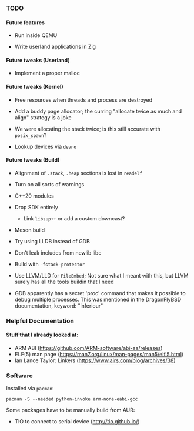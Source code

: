 ### TODO

#### Future features

  - Run inside QEMU

  - Write userland applications in Zig

#### Future tweaks (Userland)

  - Implement a proper malloc

#### Future tweaks (Kernel)

  - Free resources when threads and process are destroyed

  - Add a buddy page allocator; the curring "allocate twice as much and align"
    strategy is a joke

  - We were allocating the stack twice; is this still accurate with
    `posix_spawn`?

  - Lookup devices via `devno`

#### Future tweaks (Build)

  - Alignment of `.stack`, `.heap` sections is lost in `readelf`

  - Turn on all sorts of warnings

  - C++20 modules

  - Drop SDK entirely

      - Link `libsup++` or add a custom downcast?

  - Meson build

  - Try using LLDB instead of GDB

  - Don't leak includes from newlib libc

  - Build with `-fstack-protector`

  - Use LLVM/LLD for `FileEmbed`; Not sure what I meant with this, but LLVM
    surely has all the tools buildin that I need

  - GDB apparently has a secret 'proc' command that makes it possible to debug
    multiple processes.  This was mentioned in the DragonFlyBSD documentation,
    keyword: "inferiour"

### Helpful Documentation

#### Stuff that I already looked at:

  - ARM ABI (https://github.com/ARM-software/abi-aa/releases)
  - ELF(5) man page (https://man7.org/linux/man-pages/man5/elf.5.html)
  - Ian Lance Taylor: Linkers (https://www.airs.com/blog/archives/38)

### Software

Installed via `pacman`:

~~~none
pacman -S --needed python-invoke arm-none-eabi-gcc
~~~

Some packages have to be manually build from AUR:

- TIO to connect to serial device (http://tio.github.io/)
